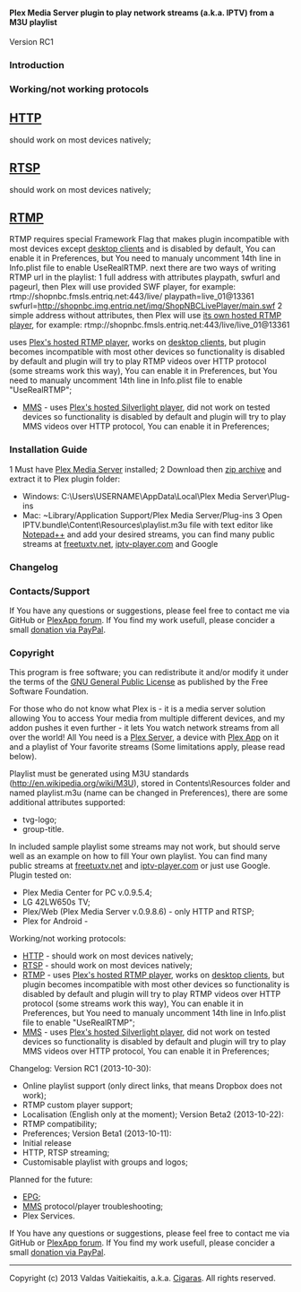 #### Plex Media Server plugin to play network streams (a.k.a. IPTV) from a M3U playlist ####
Version RC1

### Introduction ###

### Working/not working protocols ###
## [HTTP](http://en.wikipedia.org/wiki/HTTP_Live_Streaming) ##
should work on most devices natively;
## [RTSP](http://en.wikipedia.org/wiki/Real_Time_Streaming_Protocol) ##
should work on most devices natively;

## [RTMP](http://en.wikipedia.org/wiki/Real_Time_Messaging_Protocol) ##
RTMP requires special Framework Flag that makes plugin incompatible with most devices except [desktop clients](http://www.plexapp.com/desktop/) and is disabled by default, You can enable it in Preferences, but You need to manualy uncomment 14th line in Info.plist file to enable UseRealRTMP. next there are two ways of writing RTMP url in the playlist:
  1 full address with attributes playpath, swfurl and pageurl, then Plex will use provided SWF player, for example: rtmp://shopnbc.fmsls.entriq.net:443/live/ playpath=live_01@13361 swfurl=http://shopnbc.img.entriq.net/img/ShopNBCLivePlayer/main.swf
  2 simple address without attributes, then Plex will use [its own hosted RTMP player](http://www.plexapp.com/player/player.php), for example: rtmp://shopnbc.fmsls.entriq.net:443/live/live_01@13361



uses [Plex's hosted RTMP player](http://www.plexapp.com/player/player.php), works on [desktop clients](http://www.plexapp.com/desktop/), but plugin becomes incompatible with most other devices so functionality is disabled by default and plugin will try to play RTMP videos over HTTP protocol (some streams work this way), You can enable it in Preferences, but You need to manualy uncomment 14th line in Info.plist file to enable "UseRealRTMP";
* [MMS](http://en.wikipedia.org/wiki/Microsoft_Media_Server) - uses [Plex's hosted Silverlight player](http://www.plexapp.com/player/silverlight.php), did not work on tested devices so functionality is disabled by default and plugin will try to play MMS videos over HTTP protocol, You can enable it in Preferences;

### Installation Guide ###
1 Must have [Plex Media Server](http://www.plexapp.com/getplex/) installed;
2 Download then [zip archive](https://github.com/afedchin/xbmc-addon-iptvsimple/archive/master.zip) and extract it to Plex plugin folder:
* Windows: C:\Users\USERNAME\AppData\Local\Plex Media Server\Plug-ins
* Mac: ~Library/Application Support/Plex Media Server/Plug-ins
3 Open IPTV.bundle\Content\Resources\playlist.m3u file with text editor like [Notepad++](http://notepad-plus-plus.org/) and add your desired streams, you can find many public streams at [freetuxtv.net](http://database.freetuxtv.net/), [iptv-player.com](http://iptv-player.com/?id=database) and Google

### Changelog ###


### Contacts/Support ###
If You have any questions or suggestions, please feel free to contact me via GitHub or [PlexApp forum](http://forums.plexapp.com/index.php/topic/83083-iptvbundle-plugin-that-plays-iptv-streams-from-a-m3u-playlist/). If You find my work usefull, please concider a small [donation via PayPal](https://www.paypal.com/cgi-bin/webscr?cmd=_donations&business=Cigaras%40gmail%2ecom&lc=LT&currency_code=EUR&bn=PP%2dDonationsBF%3abtn_donate_LG%2egif%3aNonHosted).

### Copyright ###
This program is free software; you can redistribute it and/or modify it under the terms of the [GNU General Public License](http://www.gnu.org/copyleft/gpl.html) as published by the Free Software Foundation.





For those who do not know what Plex is - it is a media server solution allowing You to access Your media from multiple different devices, and my addon pushes it even further - it lets You watch network streams from all over the world! All You need is a [Plex Server](http://www.plexapp.com/getplex/), a device with [Plex App](http://www.plexapp.com/getplex/) on it and a playlist of Your favorite streams (Some limitations apply, please read below).

Playlist must be generated using M3U standards (http://en.wikipedia.org/wiki/M3U), stored in Contents\Resources folder and named playlist.m3u (name can be changed in Preferences), there are some additional attributes supported:
* tvg-logo;
* group-title.

In included sample playlist some streams may not work, but should serve well as an example on how to fill Your own playlist. You can find many public streams at [freetuxtv.net](http://database.freetuxtv.net/) and [iptv-player.com](http://iptv-player.com/?id=database) or just use Google. Plugin tested on:
* Plex Media Center for PC v.0.9.5.4;
* LG 42LW650s TV;
* Plex/Web (Plex Media Server v.0.9.8.6) - only HTTP and RTSP;
* Plex for Android -

Working/not working protocols:
* [HTTP](http://en.wikipedia.org/wiki/HTTP_Live_Streaming) - should work on most devices natively;
* [RTSP](http://en.wikipedia.org/wiki/Real_Time_Streaming_Protocol) - should work on most devices natively;
* [RTMP](http://en.wikipedia.org/wiki/Real_Time_Messaging_Protocol) - uses [Plex's hosted RTMP player](http://www.plexapp.com/player/player.php), works on [desktop clients](http://www.plexapp.com/desktop/), but plugin becomes incompatible with most other devices so functionality is disabled by default and plugin will try to play RTMP videos over HTTP protocol (some streams work this way), You can enable it in Preferences, but You need to manualy uncomment 14th line in Info.plist file to enable "UseRealRTMP";
* [MMS](http://en.wikipedia.org/wiki/Microsoft_Media_Server) - uses [Plex's hosted Silverlight player](http://www.plexapp.com/player/silverlight.php), did not work on tested devices so functionality is disabled by default and plugin will try to play MMS videos over HTTP protocol, You can enable it in Preferences;

Changelog:
Version RC1 (2013-10-30):
* Online playlist support (only direct links, that means Dropbox does not work);
* RTMP custom player support;
* Localisation (English only at the moment);
Version Beta2 (2013-10-22):
* RTMP compatibility;
* Preferences;
Version Beta1 (2013-10-11):
* Initial release
* HTTP, RTSP streaming;
* Customisable playlist with groups and logos;


Planned for the future:
* [EPG](http://en.wikipedia.org/wiki/Electronic_program_guide);
* [MMS](http://en.wikipedia.org/wiki/Microsoft_Media_Server) protocol/player troubleshooting;
* Plex Services.


If You have any questions or suggestions, please feel free to contact me via GitHub or [PlexApp forum](http://forums.plexapp.com/index.php/topic/83083-iptvbundle-plugin-that-plays-iptv-streams-from-a-m3u-playlist/). If You find my work usefull, please concider a small [donation via PayPal](https://www.paypal.com/cgi-bin/webscr?cmd=_donations&business=Cigaras%40gmail%2ecom&lc=LT&currency_code=EUR&bn=PP%2dDonationsBF%3abtn_donate_LG%2egif%3aNonHosted).

- - -
Copyright (c) 2013 Valdas Vaitiekaitis, a.k.a. [Cigaras](http://forums.plexapp.com/index.php/user/107872-cigaras/). All rights reserved.
